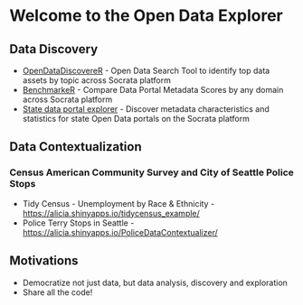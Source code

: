 # Welcome to the Open Data Explorer

## Data Discovery
* [OpenDataDiscovereR](https://alicia.shinyapps.io/OpenDataDiscovereR/) - Open Data Search Tool to identify top data assets by topic across Socrata platform
* [BenchmarkeR](https://alicia.shinyapps.io/BenchmarkeR) - Compare Data Portal Metadata Scores by any domain across Socrata platform
* [State data portal explorer](https://alicia.shinyapps.io/StateDataExploreR/) - Discover metadata characteristics and statistics for state Open Data portals on the Socrata platform

## Data Contextualization

### Census American Community Survey and City of Seattle Police Stops
* Tidy Census - Unemployment by Race & Ethnicity - https://alicia.shinyapps.io/tidycensus_example/
* Police Terry Stops in Seattle - https://alicia.shinyapps.io/PoliceDataContextualizer/

## Motivations
* Democratize not just data, but data analysis, discovery and exploration
* Share all the code!